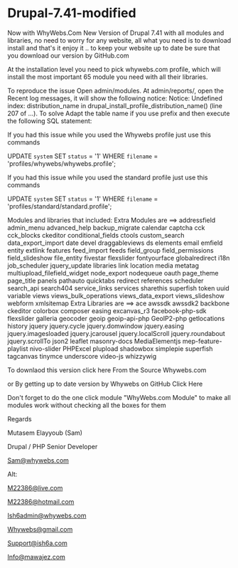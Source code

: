 # Drupal-7.41-modified
Now with WhyWebs.Com New Version of Drupal 7.41 with all modules and libraries, no need to worry for any website, all what you need is to download install and that's it enjoy it .. to keep your website up to date be sure that you download our version by GitHub.com 

At the installation level you need to pick whywebs.com profile, which will install the most important 65 module you need with all their libraries.

 
To reproduce the issue
Open admin/modules.
At admin/reports/, open the Recent log messages, it will show the following notice:
Notice: Undefined index: distribution_name in drupal_install_profile_distribution_name() (line 207 of ...).
To solve
Adapt the table name if you use prefix and then execute the following SQL statement:

If you had this issue while you used the Whywebs profile just use this commands 

UPDATE `system` 
SET `status` = '1' 
WHERE `filename` = 'profiles/whywebs/whywebs.profile';

If you had this issue while you used the standard profile just use this commands 

UPDATE `system` 
SET `status` = '1' 
WHERE `filename` = 'profiles/standard/standard.profile';

Modules and libraries that included:
Extra Modules are ==>
addressfield
admin_menu
advanced_help
backup_migrate
calendar
captcha
cck
cck_blocks
ckeditor
conditional_fields
ctools
custom_search
data_export_import
date
devel
draggableviews
ds
elements
email
emfield
entity
extlink
features
feed_import
feeds
field_group
field_permissions
field_slideshow
file_entity
fivestar
flexslider
fontyourface
globalredirect
i18n
job_scheduler
jquery_update
libraries
link
location
media
metatag
multiupload_filefield_widget
node_export
nodequeue
oauth
page_theme
page_title
panels
pathauto
quicktabs
redirect
references
scheduler
search_api
search404
service_links
services
sharethis
superfish
token
uuid
variable
views
views_bulk_operations
views_data_export
views_slideshow
webform
xmlsitemap
Extra Libraries are ==>
ace
awssdk
awssdk2
backbone
ckeditor
colorbox
composer
easing
excanvas_r3
facebook-php-sdk
flexslider
galleria
geocoder
geoip
geoip-api-php
GeoIP2-php
getlocations
history
jquery
jquery.cycle
jquery.domwindow
jquery.easing
jquery.imagesloaded
jquery.jcarousel
jquery.localScroll
jquery.roundabout
jquery.scrollTo
json2
leaflet
masonry-docs
MediaElementjs
mep-feature-playlist
nivo-slider
PHPExcel
plupload
shadowbox
simplepie
superfish
tagcanvas
tinymce
underscore
video-js
whizzywig

To downlaod this version click here From the Source Whywebs.com


or By getting up to date version by Whywebs on GitHub  Click Here

 

Don't forget to do the one click module "WhyWebs.com Module" to make all modules work without checking all the boxes for them



Regards

Mutasem Elayyoub (Sam)

Drupal / PHP Senior Developer

Sam@whywebs.com

Alt:

M22386@live.com

M22386@hotmail.com

Ish6admin@whywebs.com

Whywebs@gmail.com

Support@ish6a.com

Info@mawajez.com
